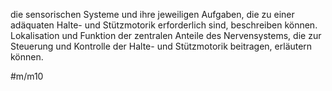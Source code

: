 ---
---
die sensorischen Systeme und ihre jeweiligen Aufgaben, die zu einer adäquaten Halte- und Stützmotorik erforderlich sind, beschreiben können.
Lokalisation und Funktion der zentralen Anteile des Nervensystems, die zur Steuerung und Kontrolle der Halte- und Stützmotorik beitragen, erläutern können.

#m/m10